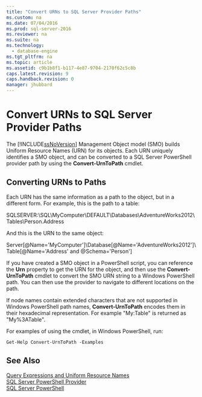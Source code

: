 ```yaml
---
title: "Convert URNs to SQL Server Provider Paths"
ms.custom: na
ms.date: 07/04/2016
ms.prod: sql-server-2016
ms.reviewer: na
ms.suite: na
ms.technology: 
  - database-engine
ms.tgt_pltfrm: na
ms.topic: article
ms.assetid: c9b1b8f1-b117-4e87-9704-2170f62c5c8b
caps.latest.revision: 9
caps.handback.revision: 0
manager: jhubbard
---
```

# Convert URNs to SQL Server Provider Paths
The [!INCLUDE[ssNoVersion](../../Topics/TopicNameContainA/tokens/ssNoVersion_md.md)] Management Object model (SMO) builds Uniform Resource Names (URN) for its objects. Each URN uniquely identifies a SMO object, and can be converted to a SQL Server PowerShell provider path by using the **Convert-UrnToPath** cmdlet.  
  
## Converting URNs to Paths  
 Each URN has the same information as a path to the object, but in a different form. For example, this is the path to a table:  
  
 SQLSERVER:\SQL\MyComputer\DEFAULT\Databases\AdventureWorks2012\Tables\Person.Address  
  
 And this is the URN to the same object:  
  
 Server[@Name='MyComputer']\Database[@Name='AdventureWorks2012']\Table[@Name='Address' and @Schema='Person']  
  
 If you have created a SMO object in a PowerShell script, you can reference the **Urn** property to get the URN for the object, and then use the **Convert-UrnToPath** cmdlet to convert the SMO URN string to a Windows PowerShell path. You can then use the provider to navigate to different locations on the path.  
  
 If node names contain extended characters that are not supported in Windows PowerShell path names, **Convert-UrnToPath** encodes them in their hexadecimal representation. For example "My:Table" is returned as "My%3ATable".  
  
 For examples of using the cmdlet, in Windows PowerShell, run:  
  
```  
Get-Help Convert-UrnToPath -Examples  
```  
  
## See Also  
 [Query Expressions and Uniform Resource Names](../../Topics/TopicNameNotContainA/Query-Expressions-and-Uniform-Resource-Names.md)   
 [SQL Server PowerShell Provider](../../Topics/TopicNameNotContainA/SQL-Server-PowerShell-Provider.md)   
 [SQL Server PowerShell](../../Topics/TopicNameNotContainA/SQL-Server-PowerShell.md)